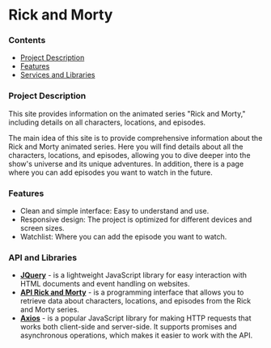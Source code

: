 # Rick and Morty
### Contents
+ [Project Description](#project-description)
+ [Features](#features)
+ [Services and Libraries](#services-and-libraries)

### Project Description
This site provides information on the animated series "Rick and Morty," including details on all characters, locations, and episodes.

The main idea of this site is to provide comprehensive information about the Rick and Morty animated series. Here you will find details about all the characters, locations, and episodes, allowing you to dive deeper into the show's universe and its unique adventures. In addition, there is a page where you can add episodes you want to watch in the future.

### Features
+ Clean and simple interface: Easy to understand and use.
+ Responsive design: The project is optimized for different devices and screen sizes.
+ Watchlist: Where you can add the episode you want to watch.

### API and Libraries
+ __[JQuery](https://jquery.com/)__ - is a lightweight JavaScript library for easy interaction with HTML documents and event handling on websites.
+ __[API Rick and Morty](https://rickandmortyapi.com/)__ - is a programming interface that allows you to retrieve data about characters, locations, and episodes from the Rick and Morty series.
+ __[Axios](https://axios-http.com/docs/intro)__ - is a popular JavaScript library for making HTTP requests that works both client-side and server-side. It supports promises and asynchronous operations, which makes it easier to work with the API.
